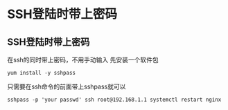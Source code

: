# SSH登陆时带上密码


## SSH登陆时带上密码

在ssh的同时带上密码，不用手动输入
先安装一个软件包

`yum install -y sshpass`

只需要在ssh命令的前面带上sshpass就可以


`sshpass -p 'your passwd' ssh root@192.168.1.1 systemctl restart nginx`

